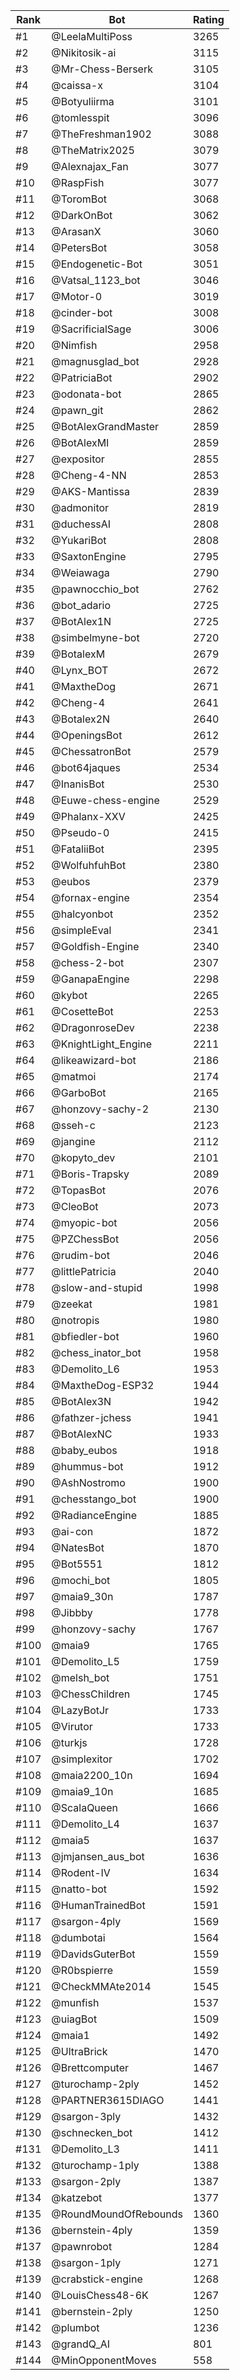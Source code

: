 Rank|Bot|Rating
---|---|---
#1|@LeelaMultiPoss|3265
#2|@Nikitosik-ai|3115
#3|@Mr-Chess-Berserk|3105
#4|@caissa-x|3104
#5|@Botyuliirma|3101
#6|@tomlesspit|3096
#7|@TheFreshman1902|3088
#8|@TheMatrix2025|3079
#9|@Alexnajax_Fan|3077
#10|@RaspFish|3077
#11|@ToromBot|3068
#12|@DarkOnBot|3062
#13|@ArasanX|3060
#14|@PetersBot|3058
#15|@Endogenetic-Bot|3051
#16|@Vatsal_1123_bot|3046
#17|@Motor-0|3019
#18|@cinder-bot|3008
#19|@SacrificialSage|3006
#20|@Nimfish|2958
#21|@magnusglad_bot|2928
#22|@PatriciaBot|2902
#23|@odonata-bot|2865
#24|@pawn_git|2862
#25|@BotAlexGrandMaster|2859
#26|@BotAlexMI|2859
#27|@expositor|2855
#28|@Cheng-4-NN|2853
#29|@AKS-Mantissa|2839
#30|@admonitor|2819
#31|@duchessAI|2808
#32|@YukariBot|2808
#33|@SaxtonEngine|2795
#34|@Weiawaga|2790
#35|@pawnocchio_bot|2762
#36|@bot_adario|2725
#37|@BotAlex1N|2725
#38|@simbelmyne-bot|2720
#39|@BotalexM|2679
#40|@Lynx_BOT|2672
#41|@MaxtheDog|2671
#42|@Cheng-4|2641
#43|@Botalex2N|2640
#44|@OpeningsBot|2612
#45|@ChessatronBot|2579
#46|@bot64jaques|2534
#47|@InanisBot|2530
#48|@Euwe-chess-engine|2529
#49|@Phalanx-XXV|2425
#50|@Pseudo-0|2415
#51|@FataliiBot|2395
#52|@WolfuhfuhBot|2380
#53|@eubos|2379
#54|@fornax-engine|2354
#55|@halcyonbot|2352
#56|@simpleEval|2341
#57|@Goldfish-Engine|2340
#58|@chess-2-bot|2307
#59|@GanapaEngine|2298
#60|@kybot|2265
#61|@CosetteBot|2253
#62|@DragonroseDev|2238
#63|@KnightLight_Engine|2211
#64|@likeawizard-bot|2186
#65|@matmoi|2174
#66|@GarboBot|2165
#67|@honzovy-sachy-2|2130
#68|@sseh-c|2123
#69|@jangine|2112
#70|@kopyto_dev|2101
#71|@Boris-Trapsky|2089
#72|@TopasBot|2076
#73|@CleoBot|2073
#74|@myopic-bot|2056
#75|@PZChessBot|2056
#76|@rudim-bot|2046
#77|@littlePatricia|2040
#78|@slow-and-stupid|1998
#79|@zeekat|1981
#80|@notropis|1980
#81|@bfiedler-bot|1960
#82|@chess_inator_bot|1958
#83|@Demolito_L6|1953
#84|@MaxtheDog-ESP32|1944
#85|@BotAlex3N|1942
#86|@fathzer-jchess|1941
#87|@BotAlexNC|1933
#88|@baby_eubos|1918
#89|@hummus-bot|1912
#90|@AshNostromo|1900
#91|@chesstango_bot|1900
#92|@RadianceEngine|1885
#93|@ai-con|1872
#94|@NatesBot|1870
#95|@Bot5551|1812
#96|@mochi_bot|1805
#97|@maia9_30n|1787
#98|@Jibbby|1778
#99|@honzovy-sachy|1767
#100|@maia9|1765
#101|@Demolito_L5|1759
#102|@melsh_bot|1751
#103|@ChessChildren|1745
#104|@LazyBotJr|1733
#105|@Virutor|1733
#106|@turkjs|1728
#107|@simplexitor|1702
#108|@maia2200_10n|1694
#109|@maia9_10n|1685
#110|@ScalaQueen|1666
#111|@Demolito_L4|1637
#112|@maia5|1637
#113|@jmjansen_aus_bot|1636
#114|@Rodent-IV|1634
#115|@natto-bot|1592
#116|@HumanTrainedBot|1591
#117|@sargon-4ply|1569
#118|@dumbotai|1564
#119|@DavidsGuterBot|1559
#120|@R0bspierre|1559
#121|@CheckMMAte2014|1545
#122|@munfish|1537
#123|@uiagBot|1509
#124|@maia1|1492
#125|@UltraBrick|1470
#126|@Brettcomputer|1467
#127|@turochamp-2ply|1452
#128|@PARTNER3615DIAGO|1441
#129|@sargon-3ply|1432
#130|@schnecken_bot|1412
#131|@Demolito_L3|1411
#132|@turochamp-1ply|1388
#133|@sargon-2ply|1387
#134|@katzebot|1377
#135|@RoundMoundOfRebounds|1360
#136|@bernstein-4ply|1359
#137|@pawnrobot|1284
#138|@sargon-1ply|1271
#139|@crabstick-engine|1268
#140|@LouisChess48-6K|1267
#141|@bernstein-2ply|1250
#142|@plumbot|1236
#143|@grandQ_AI|801
#144|@MinOpponentMoves|558
